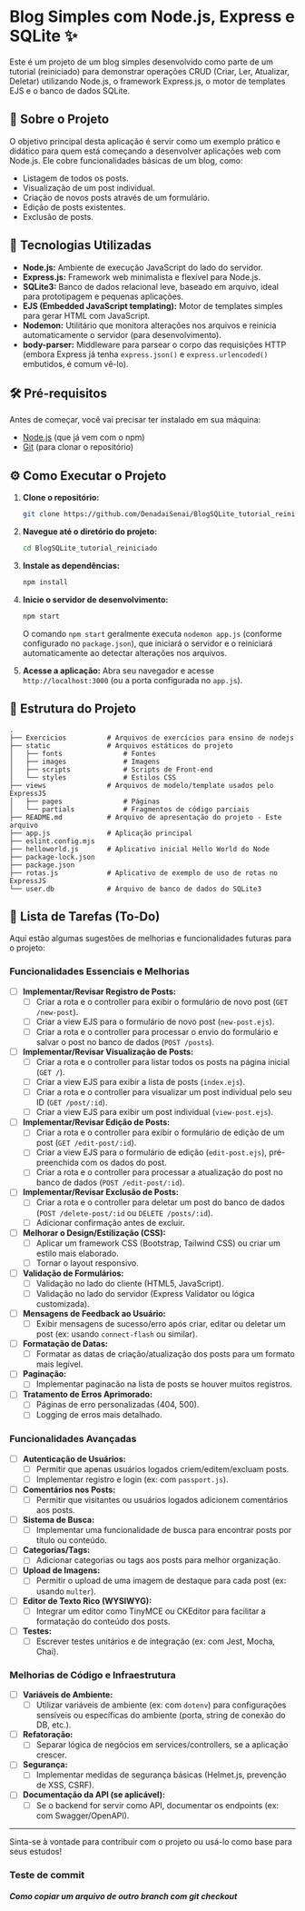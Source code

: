# Blog Simples com Node.js, Express e SQLite ✨

Este é um projeto de um blog simples desenvolvido como parte de um tutorial (reiniciado) para demonstrar operações CRUD (Criar, Ler, Atualizar, Deletar) utilizando Node.js, o framework Express.js, o motor de templates EJS e o banco de dados SQLite.

## 📖 Sobre o Projeto

O objetivo principal desta aplicação é servir como um exemplo prático e didático para quem está começando a desenvolver aplicações web com Node.js. Ele cobre funcionalidades básicas de um blog, como:

*   Listagem de todos os posts.
*   Visualização de um post individual.
*   Criação de novos posts através de um formulário.
*   Edição de posts existentes.
*   Exclusão de posts.

## 🚀 Tecnologias Utilizadas

*   **Node.js:** Ambiente de execução JavaScript do lado do servidor.
*   **Express.js:** Framework web minimalista e flexível para Node.js.
*   **SQLite3:** Banco de dados relacional leve, baseado em arquivo, ideal para prototipagem e pequenas aplicações.
*   **EJS (Embedded JavaScript templating):** Motor de templates simples para gerar HTML com JavaScript.
*   **Nodemon:** Utilitário que monitora alterações nos arquivos e reinicia automaticamente o servidor (para desenvolvimento).
*   **body-parser:** Middleware para parsear o corpo das requisições HTTP (embora Express já tenha `express.json()` e `express.urlencoded()` embutidos, é comum vê-lo).

## 🛠️ Pré-requisitos

Antes de começar, você vai precisar ter instalado em sua máquina:
*   [Node.js](https://nodejs.org/) (que já vem com o npm)
*   [Git](https://git-scm.com/) (para clonar o repositório)

## ⚙️ Como Executar o Projeto

1.  **Clone o repositório:**
    ```bash
    git clone https://github.com/DenadaiSenai/BlogSQLite_tutorial_reiniciado.git
    ```

2.  **Navegue até o diretório do projeto:**
    ```bash
    cd BlogSQLite_tutorial_reiniciado
    ```

3.  **Instale as dependências:**
    ```bash
    npm install
    ```

4.  **Inicie o servidor de desenvolvimento:**
    ```bash
    npm start
    ```
    O comando `npm start` geralmente executa `nodemon app.js` (conforme configurado no `package.json`), que iniciará o servidor e o reiniciará automaticamente ao detectar alterações nos arquivos.

5.  **Acesse a aplicação:**
    Abra seu navegador e acesse `http://localhost:3000` (ou a porta configurada no `app.js`).

## 📂 Estrutura do Projeto

```
.
├── Exercicios          # Arquivos de exercícios para ensino de nodejs
├── static              # Arquivos estáticos do projeto
│   ├── fonts               # Fontes
│   ├── images              # Imagens
│   ├── scripts             # Scripts de Front-end
│   └── styles              # Estilos CSS
├── views               # Arquivos de modelo/template usados pelo ExpressJS
│   ├── pages               # Páginas
│   └── partials            # Fragmentos de código parciais
├── README.md           # Arquivo de apresentação do projeto - Este arquivo
├── app.js              # Aplicação principal
├── eslint.config.mjs
├── helloworld.js       # Aplicativo inicial Hello World do Node
├── package-lock.json
├── package.json
├── rotas.js            # Aplicativo de exemplo de uso de rotas no ExpressJS
└── user.db             # Arquivo de banco de dados do SQLite3
```

## 📝 Lista de Tarefas (To-Do)

Aqui estão algumas sugestões de melhorias e funcionalidades futuras para o projeto:

### Funcionalidades Essenciais e Melhorias
*   [ ] **Implementar/Revisar Registro de Posts:**
    *   [ ] Criar a rota e o controller para exibir o formulário de novo post (`GET /new-post`).
    *   [ ] Criar a view EJS para o formulário de novo post (`new-post.ejs`).
    *   [ ] Criar a rota e o controller para processar o envio do formulário e salvar o post no banco de dados (`POST /posts`).
*   [ ] **Implementar/Revisar Visualização de Posts:**
    *   [ ] Criar a rota e o controller para listar todos os posts na página inicial (`GET /`).
    *   [ ] Criar a view EJS para exibir a lista de posts (`index.ejs`).
    *   [ ] Criar a rota e o controller para visualizar um post individual pelo seu ID (`GET /post/:id`).
    *   [ ] Criar a view EJS para exibir um post individual (`view-post.ejs`).
*   [ ] **Implementar/Revisar Edição de Posts:**
    *   [ ] Criar a rota e o controller para exibir o formulário de edição de um post (`GET /edit-post/:id`).
    *   [ ] Criar a view EJS para o formulário de edição (`edit-post.ejs`), pré-preenchida com os dados do post.
    *   [ ] Criar a rota e o controller para processar a atualização do post no banco de dados (`POST /edit-post/:id`).
*   [ ] **Implementar/Revisar Exclusão de Posts:**
    *   [ ] Criar a rota e o controller para deletar um post do banco de dados (`POST /delete-post/:id` ou `DELETE /posts/:id`).
    *   [ ] Adicionar confirmação antes de excluir.
*   [ ] **Melhorar o Design/Estilização (CSS):**
    *   [ ] Aplicar um framework CSS (Bootstrap, Tailwind CSS) ou criar um estilo mais elaborado.
    *   [ ] Tornar o layout responsivo.
*   [ ] **Validação de Formulários:**
    *   [ ] Validação no lado do cliente (HTML5, JavaScript).
    *   [ ] Validação no lado do servidor (Express Validator ou lógica customizada).
*   [ ] **Mensagens de Feedback ao Usuário:**
    *   [ ] Exibir mensagens de sucesso/erro após criar, editar ou deletar um post (ex: usando `connect-flash` ou similar).
*   [ ] **Formatação de Datas:**
    *   [ ] Formatar as datas de criação/atualização dos posts para um formato mais legível.
*   [ ] **Paginação:**
    *   [ ] Implementar paginacão na lista de posts se houver muitos registros.
*   [ ] **Tratamento de Erros Aprimorado:**
    *   [ ] Páginas de erro personalizadas (404, 500).
    *   [ ] Logging de erros mais detalhado.

### Funcionalidades Avançadas
*   [ ] **Autenticação de Usuários:**
    *   [ ] Permitir que apenas usuários logados criem/editem/excluam posts.
    *   [ ] Implementar registro e login (ex: com `passport.js`).
*   [ ] **Comentários nos Posts:**
    *   [ ] Permitir que visitantes ou usuários logados adicionem comentários aos posts.
*   [ ] **Sistema de Busca:**
    *   [ ] Implementar uma funcionalidade de busca para encontrar posts por título ou conteúdo.
*   [ ] **Categorias/Tags:**
    *   [ ] Adicionar categorias ou tags aos posts para melhor organização.
*   [ ] **Upload de Imagens:**
    *   [ ] Permitir o upload de uma imagem de destaque para cada post (ex: usando `multer`).
*   [ ] **Editor de Texto Rico (WYSIWYG):**
    *   [ ] Integrar um editor como TinyMCE ou CKEditor para facilitar a formatação do conteúdo dos posts.
*   [ ] **Testes:**
    *   [ ] Escrever testes unitários e de integração (ex: com Jest, Mocha, Chai).

### Melhorias de Código e Infraestrutura
*   [ ] **Variáveis de Ambiente:**
    *   [ ] Utilizar variáveis de ambiente (ex: com `dotenv`) para configurações sensíveis ou específicas do ambiente (porta, string de conexão do DB, etc.).
*   [ ] **Refatoração:**
    *   [ ] Separar lógica de negócios em services/controllers, se a aplicação crescer.
*   [ ] **Segurança:**
    *   [ ] Implementar medidas de segurança básicas (Helmet.js, prevenção de XSS, CSRF).
*   [ ] **Documentação da API (se aplicável):**
    *   [ ] Se o backend for servir como API, documentar os endpoints (ex: com Swagger/OpenAPI).

---

Sinta-se à vontade para contribuir com o projeto ou usá-lo como base para seus estudos!

### Teste de commit

##### Como copiar um arquivo de outro branch com git checkout